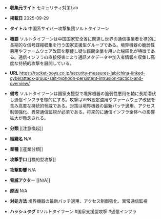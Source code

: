 - **収集元サイト**
セキュリティ対策Lab

- **掲載日**
2025-09-29

- **タイトル**
中国系サイバー攻撃集団ソルトタイフーン

- **概要**
ソルトタイフーンは中国国家安全省に関連し世界の通信事業者を標的に長期的な信号諜報収集を行う国家支援型グループである。境界機器の脆弱性悪用やファームウェア改竄を駆使し疑似民間企業を用いた秘匿化が特徴である。通信インフラの直接侵害により通話メタデータや加入者情報を収集し高度な持続的攻撃を展開している。

- **URL**
https://rocket-boys.co.jp/security-measures-lab/china-linked-cyberattack-group-salt-typhoon-persistent-intrusion-tactics-and-overview/

- **備考**
ソルトタイフーンは国家支援型で境界機器の脆弱性悪用を軸に長期潜伏し通信インフラを標的にする。攻撃はVPN設定盗用やファームウェア改竄を含み高度な持続的脅威である。対策は境界機器の最新パッチ適用、アクセス制御強化、異常通信監視が必須である。将来的に通信インフラ全体への影響拡大が懸念される。

- **分類**
[[注意喚起]]

- **組織名**
N/A

- **業種**
[[産業分類]]

- **攻撃手口**
[[標的型攻撃]]

- **攻撃影響**
N/A

- **脅威アクター**
[[N/A]]

- **原因**
N/A

- **対処方法**
境界機器の最新パッチ適用、アクセス制御強化、異常通信監視

- **ハッシュタグ**
#ソルトタイフーン #国家支援型攻撃 #通信インフラ
